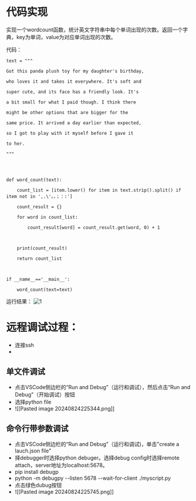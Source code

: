 # 代码实现

实现一个wordcount函数，统计英文字符串中每个单词出现的次数。返回一个字典，key为单词，value为对应单词出现的次数。

代码：

```
text = """

Got this panda plush toy for my daughter's birthday,

who loves it and takes it everywhere. It's soft and

super cute, and its face has a friendly look. It's

a bit small for what I paid though. I think there

might be other options that are bigger for the

same price. It arrived a day earlier than expected,

so I got to play with it myself before I gave it

to her.

"""

  
  

def word_count(text):

    count_list = [item.lower() for item in text.strip().split() if item not in ',.\'。，；：:']

    count_result = {}

    for word in count_list:

        count_result[word] = count_result.get(word, 0) + 1

  

    print(count_result)

    return count_list

  

if __name__=='__main__':

    word_count(text=text)
```

运行结果：
![1](".\imgs\20240824224447.png")

# 远程调试过程：
- 连接ssh
- 
##  单文件调试
- 点击VSCode侧边栏的“Run and Debug”（运行和调试），然后点击“Run and Debug”（开始调试）按钮
- 选择python file 
- ![[Pasted image 20240824225344.png]]

## 命令行带参数调试

- 点击VSCode侧边栏的“Run and Debug”（运行和调试)，单击"create a lauch.json file"
- 择debugger时选择python debuger。选择debug config时选择remote attach，server地址为localhost:5678。
- pip install debugp
- python -m debugpy --listen 5678 --wait-for-client ./myscript.py
- 点击绿色dubug按钮
- ![[Pasted image 20240824225745.png]]